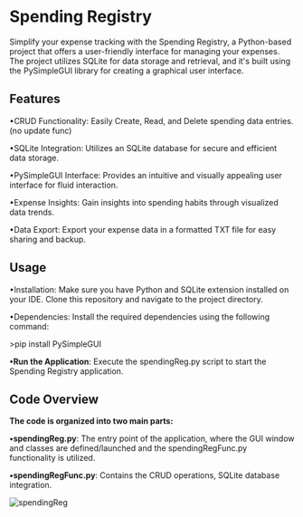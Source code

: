 <h1>Spending Registry</h1>
<p>Simplify your expense tracking with the Spending Registry, a Python-based project that offers a user-friendly interface for managing your expenses. The project utilizes SQLite for data storage and retrieval, and it's built using the PySimpleGUI library for creating a graphical user interface.</p>

<h2>Features</h2>
<p>•CRUD Functionality: Easily Create, Read, and Delete spending data entries. (no update func)</p>
<p>•SQLite Integration: Utilizes an SQLite database for secure and efficient data storage.</p>
<p>•PySimpleGUI Interface: Provides an intuitive and visually appealing user interface for fluid interaction.</p>
<p>•Expense Insights: Gain insights into spending habits through visualized data trends.</p>
<p>•Data Export: Export your expense data in a formatted TXT file for easy sharing and backup.</p>

<h2>Usage</h2>
<p>•Installation: Make sure you have Python and SQLite extension installed on your IDE. Clone this repository and navigate to the project directory.</p>
<p></p>
<p>•Dependencies: Install the required dependencies using the following command:</p>
<p>>pip install PySimpleGUI</p>
<p></p>
<p><b>•Run the Application</b>: Execute the spendingReg.py script to start the Spending Registry application.</p>

<p></p>

<h2>Code Overview</h2>
<p><b>The code is organized into two main parts:</b></p>
<p></p>
<p><b>•spendingReg.py</b>: The entry point of the application, where the GUI window and classes are defined/launched and the spendingRegFunc.py functionality is utilized.
<p><b>•spendingRegFunc.py</b>: Contains the CRUD operations, SQLite database integration.

<p></p>

![spendingReg](https://github.com/dougpxt/spending_registry/assets/126816593/c8cc636a-7cab-4f8c-a4a7-641e86b508f8)

